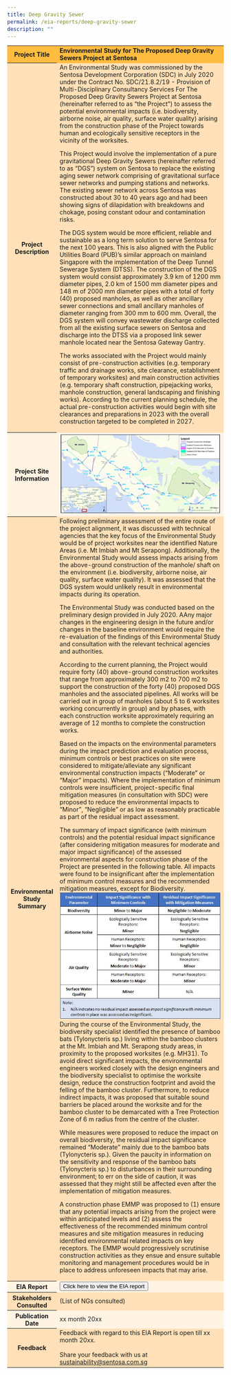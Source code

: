 ```yaml
---
title: Deep Gravity Sewer
permalink: /eia-reports/deep-gravity-sewer
description: ""
---
```

<table id="eia_reportTable">
  <tr style="background-color: #ffbc40; font-weight: bold;">
    <th>Project Title</th>
    <td>Environmental Study for The Proposed Deep Gravity Sewers Project at Sentosa</td>
  </tr>
  <tr style="background-color: #ffe0b8;">
    <th>Project Description</th>
    <td>An Environmental Study was commissioned by the Sentosa Development Corporation (SDC) in July 2020 under the Contract No. SDC/21.8.2/19 - Provision of Multi-Disciplinary Consultancy Services For The Proposed Deep Gravity Sewers Project at Sentosa (hereinafter referred to as “the Project”) to assess the potential environmental impacts (i.e. biodiversity, airborne noise, air quality, surface water quality) arising from the construction phase of the Project towards human and ecologically sensitive receptors in the vicinity of the worksites.

This Project would involve the implementation of a pure gravitational Deep Gravity Sewers (hereinafter referred to as “DGS”) system on Sentosa to replace the existing aging sewer network comprising of gravitational surface sewer networks and pumping stations and networks. The existing sewer network across Sentosa was constructed about 30 to 40 years ago and had been showing signs of dilapidation with breakdowns and chokage, posing constant odour and contamination risks.

The DGS system would be more efficient, reliable and sustainable as a long term solution to serve Sentosa for the next 100 years. This is also aligned with the Public Utilities Board (PUB)’s similar approach on mainland Singapore with the implementation of the Deep Tunnel Sewerage System (DTSS).
The construction of the DGS system would consist approximately 3.9 km of 1200 mm diameter pipes, 2.0 km of 1500 mm diameter pipes and 148 m of 2000 mm diameter pipes with a total of forty (40) proposed manholes, as well as other ancillary sewer connections and small ancillary manholes of diameter ranging from 300 mm to 600 mm. Overall, the DGS system will convey wastewater discharge collected from all the existing surface sewers on Sentosa and discharge into the DTSS via a proposed link sewer manhole located near the Sentosa Gateway Gantry.

The works associated with the Project would mainly consist of pre-construction activities (e.g. temporary traffic and drainage works, site clearance, establishment of temporary worksites) and main construction activities (e.g. temporary shaft construction, pipejacking works, manhole construction, general landscaping and finishing works). According to the current planning schedule, the actual pre-construction activities would begin with site clearances and preparations in 2023 with the overall construction targeted to be completed in 2027.
</td>
  </tr>  
  <tr style="background-color: #fff3e3;">
    <th>Project Site Information</th>
    <td><img src="/images/eia/Untitled.png"/></td>
  </tr>
  <tr style="background-color: #ffe0b8;">
    <th>Environmental Study Summary</th>
    <td>Following preliminary assessment of the entire route of the project alignment, it was discussed with technical agencies that the key focus of the Environmental Study would be of project worksites near the identified Nature Areas (i.e. Mt Imbiah and Mt Serapong). Additionally, the Environmental Study would assess impacts arising from the above-ground construction of the manhole/ shaft on the environment (i.e. biodiversity, airborne noise, air quality, surface water quality). It was assessed that the DGS system would unlikely result in environmental impacts during its operation.

The Environmental Study was conducted based on the preliminary design provided in July 2020. AAny major changes in the engineering design in the future and/or changes in the baseline environment would require the re-evaluation of the findings of this Environmental Study and consultation with the relevant technical agencies and authorities.

According to the current planning, the Project would require forty (40) above-ground construction worksites that range from approximately 300 m2 to 700 m2 to support the construction of the forty (40) proposed DGS manholes and the associated pipelines. All works will be carried out in group of manholes (about 5 to 6 worksites working concurrently in group) and by phases, with each construction worksite approximately requiring an average of 12 months to complete the construction works.

Based on the impacts on the environmental parameters during the impact prediction and evaluation process, minimum controls or best practices on site were considered to mitigate/alleviate any significant environmental construction impacts (“Moderate” or “Major” impacts). Where the implementation of minimum controls were insufficient, project-specific final mitigation measures (in consultation with SDC) were proposed to reduce the environmental impacts to “Minor”, “Negligible” or as low as reasonably practicable as part of the residual impact assessment. 

The summary of impact significance (with minimum controls) and the potential residual impact significance (after considering mitigation measures for moderate and major impact significance) of the assessed environmental aspects for construction phase of the Project are presented in the following table. All impacts were found to be insignificant after the implementation of minimum control measures and the recommended mitigation measures, except for Biodiversity. <img src="/images/eia/Capture.jpg"/> During the course of the Environmental Study, the biodiversity specialist identified the presence of bamboo bats (Tylonycteris sp.) living within the bamboo clusters at the Mt. Imbiah and Mt. Serapong study areas, in proximity to the proposed worksites (e.g. MH31). To avoid direct significant impacts, the environmental engineers worked closely with the design engineers and the biodiversity specialist to optimise the worksite design, reduce the construction footprint and avoid the felling of the bamboo cluster. Furthermore, to reduce indirect impacts, it was proposed that suitable sound barriers be placed around the worksite and for the bamboo cluster to be demarcated with a Tree Protection Zone of 6 m radius from the centre of the cluster.

While measures were proposed to reduce the impact on overall biodiversity, the residual impact significance remained “Moderate” mainly due to the bamboo bats (Tylonycteris sp.). Given the paucity in information on the sensitivity and response of the bamboo bats (Tylonycteris sp.) to disturbances in their surrounding environment; to err on the side of caution, it was assessed that they might still be affected even after the implementation of mitigation measures.

A construction phase EMMP was proposed to (1) ensure that any potential impacts arising from the project were within anticipated levels and (2) assess the effectiveness of the recommended minimum control measures and site mitigation measures in reducing identified environmental related impacts on key receptors. The EMMP would progressively scrutinise construction activities as they ensue and ensure suitable monitoring and management procedures would be in place to address unforeseen impacts that may arise.</td>
  </tr>
  <tr style="background-color: #fff3e3;">
    <th>EIA Report</th>
    <td>
        <form method="get" action="https://isomer-sentosa-staging.netlify.app/files/resources/news/20200311_Media_Release_IA_Waiver_Business_Support.pdf">
          <button id="eia_getReport" type="submit">Click here to view the EIA report</button>
        </form>
    </td>
  </tr>
  <tr style="background-color: #ffe0b8;">
    <th>Stakeholders Consulted</th>
    <td>(List of NGs consulted)</td>
  </tr>
  <tr style="background-color: #fff3e3;">
    <th>Publication Date</th>
    <td>xx month 20xx </td>
  </tr>
  <tr style="background-color: #ffe0b8;">
    <th>Feedback</th>
    <td>
       Feedback with regard to this EIA Report is open till xx month 20xx.<br><br>
      Share your feedback with us at <br>
      <a href="mailto:sustainability@sentosa.com.sg">sustainability@sentosa.com.sg</a>
    </td>
  </tr>
</table>